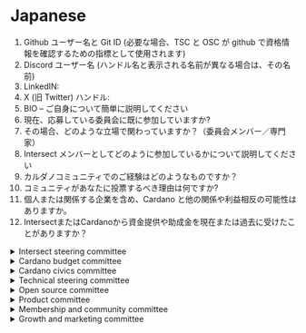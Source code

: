 # Japanese

1. Github ユーザー名と Git ID (必要な場合、TSC と OSC が github で資格情報を確認するための指標として使用されます)
2. Discord ユーザー名 (ハンドル名と表示される名前が異なる場合は、その名前)
3. LinkedIN:
4. X (旧 Twitter) ハンドル:
5. BIO – ご自身について簡単に説明してください
6. 現在、応募している委員会に既に参加していますか?
7. その場合、どのような立場で関わっていますか？（委員会メンバー／専門家）
8. Intersect メンバーとしてどのように参加しているかについて説明してください
9. カルダノコミュニティでのご経験はどのようなものですか？
10. コミュニティがあなたに投票するべき理由は何ですか?
11. 個人または関係する企業を含め、Cardano と他の関係や利益相反の可能性はありますか。
12. IntersectまたはCardanoから資金提供や助成金を現在または過去に受けたことがありますか？

<details>

<summary>Intersect steering committee </summary>

1. Intersect の意思決定プロセスにコミュニティのフィードバックを取り入れる現在のプロセスをどのように改善しますか?
2. Intersect 運営委員会にとって最も価値があると思われる特定のスキルや経験は何ですか? また、その目標達成に貢献するためにそれらをどのように活用しますか?
3. 選出されたメンバーとして、あなたは Intersect 運営委員会内で Cardano コミュニティを代表することになります。委員会とコミュニティの間で一貫性のある効果的なコミュニケーションをどのように確保しますか? また、コミュニティのフィードバックを収集して委員会の意思決定に取り入れるにはどうすればよいでしょうか?

</details>

<details>

<summary>Cardano budget committee</summary>

1. 予算と実績を監視し、必要な調整を行った方法など、財務原則と予算管理に関する理解を示す過去の経験について説明してください。
2. これまで、予算の優先順位を組織のより広範な目標とどのように整合させてきましたか。また、財務記録と予測の正確性と透明性を確保するためにどのような手法を使用しましたか。
3. コスト削減の機会を特定し、財務リスクを管理し、説明責任を維持するために、財務チームや部門長などのさまざまな関係者と協力するためのアプローチは何ですか。

</details>

<details>

<summary>Cardano civics committee</summary>

1. Cardanoのガバナンスモデルを改善するためのビジョンと、最初に注力すべき点を簡潔に教えてください。
2. Cardanoのガバナンス変革にどのように貢献し、それがCivics Committeeに適している理由を簡潔に教えてください。
3. Cardanoコミュニティ全体にガバナンスプロセスを啓発し、関与を促進するためにどのような戦略を実行しますか？

</details>

<details>

<summary>Technical steering committee</summary>

1. Core Cardando Blockchain Technology の開発と実装の経験について説明してください。 (または、該当する場合は他のブロックチェーン)
2. 複雑なブロックチェーン提案の作成または評価の経験について説明してください。(例: 研究論文、プロジェクト概要、入札の募集、入札の評価)
3. TSC の他の責任に関連するその他の関連する経験について説明してください。(例: 入札、品質保証、プログラム管理、テクニカル コミュニケーション)

</details>

<details>

<summary>Open source committee</summary>

1. オープン ソース プロジェクトに参加した経験について教えてもらえますか？
2. オープン コミュニティに参加した経験について教えてもらえますか？
3. プロジェクトに関連する予算/契約管理の経験について教えてもらえますか？

</details>

<details>

<summary>Product committee</summary>

1. 製品の定義と発売に成功した実例を教えてください。
2. Cardano にとって、製品と市場の適合性はどのようなもので、顧客獲得、維持、全体的な市場ポジショニングをどのように改善できるでしょうか。
3. Cardano のプロジェクトや機能にどのような優先順位を付ければ、影響を最大化できますか。

</details>

<details>

<summary>Membership and community committee</summary>

1. ¿委員会の活動に貢献するために利用できるリソースについて教えてください。例: 1 週間に何時間費やせますか? 委員会の指定されたコミュニケーション チャネルにどのくらいの頻度で参加できますか?
2. MCC の主な取り組みの中で、あなたが最も楽しみにしているもの、または最も貢献したいものは何ですか?
3. MCC 内でのあなたの仕事と MCC 全体の仕事に関して、透明性と説明責任についての考えを共有していただけますか? - MCC 内で行っていることをコミュニティにどのように伝えていますか?また、MCC 内での議論を可能な限り公開するつもりですか?

</details>

<details>

<summary>Growth and marketing committee</summary>

1. Web3 と Web2 の両方でのマーケティング経験について、それぞれで働いた年数を含めて説明してください。過去に展開または戦略を立てたマーケティング成長キャンペーンの例を挙げてください。可能であれば、仕事へのリンクも含めてください。
2. Cardano が現在成長のための努力の中で直面している主な課題は何だと思いますか。また、マーケティング委員会のメンバーとして、その課題にどのように対処することを提案しますか。
3. テクノロジー マーケティング関連のコンテキストで主導または貢献した成功したマーケティング キャンペーン/活動について説明してください。どのような戦略を実装しましたか。また、測定可能な成果は何でしたか。

</details>
